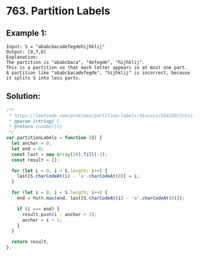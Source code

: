 # 763. Partition Labels

## Example 1:

    Input: S = "ababcbacadefegdehijhklij"
    Output: [9,7,8]
    Explanation:
    The partition is "ababcbaca", "defegde", "hijhklij".
    This is a partition so that each letter appears in at most one part.
    A partition like "ababcbacadefegde", "hijhklij" is incorrect, because it splits S into less parts.

## Solution:

```javascript
/**
 * https://leetcode.com/problems/partition-labels/discuss/554230/Intuitive-Javascript-Solution-with-Greedy
 * @param {string} S
 * @return {number[]}
 */
var partitionLabels = function (S) {
  let anchor = 0;
  let end = 0;
  const last = new Array(26).fill(-1);
  const result = [];

  for (let i = 0; i < S.length; i++) {
    last[S.charCodeAt(i) - 'a'.charCodeAt(0)] = i;
  }

  for (let i = 0; i < S.length; i++) {
    end = Math.max(end, last[S.charCodeAt(i) - 'a'.charCodeAt(0)]);

    if (i === end) {
      result.push(i - anchor + 1);
      anchor = i + 1;
    }
  }

  return result;
};
```
